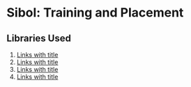 # Sibol: Training and Placement
## Libraries Used
1. [Links with title](https://getbootstrap.com/ "Bootstrap 5")
2. [Links with title](https://iconscout.com/illustrations/ "Iconscout")
3. [Links with title](https://github.com/michalsnik/aos "AOS")
4. [Links with title](https://github.com/srexi/purecounterjs "Purecounter")



